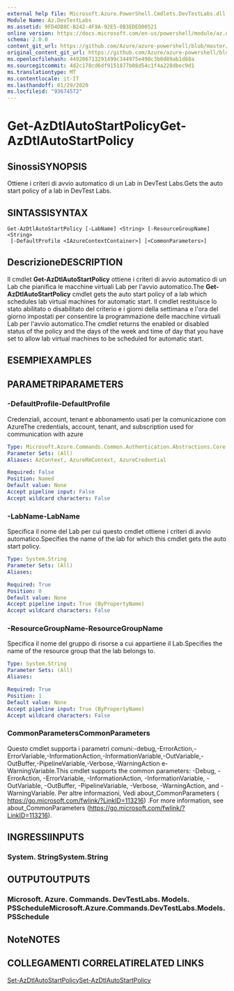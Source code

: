 ```yaml
---
external help file: Microsoft.Azure.PowerShell.Cmdlets.DevTestLabs.dll-Help.xml
Module Name: Az.DevTestLabs
ms.assetid: 9FD4DB8C-B242-4F9A-92E5-0B3EDED00521
online version: https://docs.microsoft.com/en-us/powershell/module/az.devtestlabs/get-azdtlautostartpolicy
schema: 2.0.0
content_git_url: https://github.com/Azure/azure-powershell/blob/master/src/DevTestLabs/DevTestLabs/help/Get-AzDtlAutoStartPolicy.md
original_content_git_url: https://github.com/Azure/azure-powershell/blob/master/src/DevTestLabs/DevTestLabs/help/Get-AzDtlAutoStartPolicy.md
ms.openlocfilehash: 449206713291499c344975e490c3b0d89ab1d88a
ms.sourcegitcommit: 4d2c178cd6df9151877b08d54c1f4a228dbec9d1
ms.translationtype: MT
ms.contentlocale: it-IT
ms.lasthandoff: 01/29/2020
ms.locfileid: "93674572"
---
```

# <span data-ttu-id="9eabd-101">Get-AzDtlAutoStartPolicy</span><span class="sxs-lookup"><span data-stu-id="9eabd-101">Get-AzDtlAutoStartPolicy</span></span>

## <span data-ttu-id="9eabd-102">Sinossi</span><span class="sxs-lookup"><span data-stu-id="9eabd-102">SYNOPSIS</span></span>
<span data-ttu-id="9eabd-103">Ottiene i criteri di avvio automatico di un Lab in DevTest Labs.</span><span class="sxs-lookup"><span data-stu-id="9eabd-103">Gets the auto start policy of a lab in DevTest Labs.</span></span>

## <span data-ttu-id="9eabd-104">SINTASSI</span><span class="sxs-lookup"><span data-stu-id="9eabd-104">SYNTAX</span></span>

```
Get-AzDtlAutoStartPolicy [-LabName] <String> [-ResourceGroupName] <String>
 [-DefaultProfile <IAzureContextContainer>] [<CommonParameters>]
```

## <span data-ttu-id="9eabd-105">Descrizione</span><span class="sxs-lookup"><span data-stu-id="9eabd-105">DESCRIPTION</span></span>
<span data-ttu-id="9eabd-106">Il cmdlet **Get-AzDtlAutoStartPolicy** ottiene i criteri di avvio automatico di un Lab che pianifica le macchine virtuali Lab per l'avvio automatico.</span><span class="sxs-lookup"><span data-stu-id="9eabd-106">The **Get-AzDtlAutoStartPolicy** cmdlet gets the auto start policy of a lab which schedules lab virtual machines for automatic start.</span></span>
<span data-ttu-id="9eabd-107">Il cmdlet restituisce lo stato abilitato o disabilitato del criterio e i giorni della settimana e l'ora del giorno impostati per consentire la programmazione delle macchine virtuali Lab per l'avvio automatico.</span><span class="sxs-lookup"><span data-stu-id="9eabd-107">The cmdlet returns the enabled or disabled status of the policy and the days of the week and time of day that you have set to allow lab virtual machines to be scheduled for automatic start.</span></span>

## <span data-ttu-id="9eabd-108">ESEMPI</span><span class="sxs-lookup"><span data-stu-id="9eabd-108">EXAMPLES</span></span>

## <span data-ttu-id="9eabd-109">PARAMETRI</span><span class="sxs-lookup"><span data-stu-id="9eabd-109">PARAMETERS</span></span>

### <span data-ttu-id="9eabd-110">-DefaultProfile</span><span class="sxs-lookup"><span data-stu-id="9eabd-110">-DefaultProfile</span></span>
<span data-ttu-id="9eabd-111">Credenziali, account, tenant e abbonamento usati per la comunicazione con Azure</span><span class="sxs-lookup"><span data-stu-id="9eabd-111">The credentials, account, tenant, and subscription used for communication with azure</span></span>

```yaml
Type: Microsoft.Azure.Commands.Common.Authentication.Abstractions.Core.IAzureContextContainer
Parameter Sets: (All)
Aliases: AzContext, AzureRmContext, AzureCredential

Required: False
Position: Named
Default value: None
Accept pipeline input: False
Accept wildcard characters: False
```

### <span data-ttu-id="9eabd-112">-LabName</span><span class="sxs-lookup"><span data-stu-id="9eabd-112">-LabName</span></span>
<span data-ttu-id="9eabd-113">Specifica il nome del Lab per cui questo cmdlet ottiene i criteri di avvio automatico.</span><span class="sxs-lookup"><span data-stu-id="9eabd-113">Specifies the name of the lab for which this cmdlet gets the auto start policy.</span></span>

```yaml
Type: System.String
Parameter Sets: (All)
Aliases:

Required: True
Position: 0
Default value: None
Accept pipeline input: True (ByPropertyName)
Accept wildcard characters: False
```

### <span data-ttu-id="9eabd-114">-ResourceGroupName</span><span class="sxs-lookup"><span data-stu-id="9eabd-114">-ResourceGroupName</span></span>
<span data-ttu-id="9eabd-115">Specifica il nome del gruppo di risorse a cui appartiene il Lab.</span><span class="sxs-lookup"><span data-stu-id="9eabd-115">Specifies the name of the resource group that the lab belongs to.</span></span>

```yaml
Type: System.String
Parameter Sets: (All)
Aliases:

Required: True
Position: 1
Default value: None
Accept pipeline input: True (ByPropertyName)
Accept wildcard characters: False
```

### <span data-ttu-id="9eabd-116">CommonParameters</span><span class="sxs-lookup"><span data-stu-id="9eabd-116">CommonParameters</span></span>
<span data-ttu-id="9eabd-117">Questo cmdlet supporta i parametri comuni:-debug,-ErrorAction,-ErrorVariable,-InformationAction,-InformationVariable,-OutVariable,-OutBuffer,-PipelineVariable,-Verbose,-WarningAction e-WarningVariable.</span><span class="sxs-lookup"><span data-stu-id="9eabd-117">This cmdlet supports the common parameters: -Debug, -ErrorAction, -ErrorVariable, -InformationAction, -InformationVariable, -OutVariable, -OutBuffer, -PipelineVariable, -Verbose, -WarningAction, and -WarningVariable.</span></span> <span data-ttu-id="9eabd-118">Per altre informazioni, Vedi about_CommonParameters ( https://go.microsoft.com/fwlink/?LinkID=113216) .</span><span class="sxs-lookup"><span data-stu-id="9eabd-118">For more information, see about_CommonParameters (https://go.microsoft.com/fwlink/?LinkID=113216).</span></span>

## <span data-ttu-id="9eabd-119">INGRESSI</span><span class="sxs-lookup"><span data-stu-id="9eabd-119">INPUTS</span></span>

### <span data-ttu-id="9eabd-120">System. String</span><span class="sxs-lookup"><span data-stu-id="9eabd-120">System.String</span></span>

## <span data-ttu-id="9eabd-121">OUTPUT</span><span class="sxs-lookup"><span data-stu-id="9eabd-121">OUTPUTS</span></span>

### <span data-ttu-id="9eabd-122">Microsoft. Azure. Commands. DevTestLabs. Models. PSSchedule</span><span class="sxs-lookup"><span data-stu-id="9eabd-122">Microsoft.Azure.Commands.DevTestLabs.Models.PSSchedule</span></span>

## <span data-ttu-id="9eabd-123">Note</span><span class="sxs-lookup"><span data-stu-id="9eabd-123">NOTES</span></span>

## <span data-ttu-id="9eabd-124">COLLEGAMENTI CORRELATI</span><span class="sxs-lookup"><span data-stu-id="9eabd-124">RELATED LINKS</span></span>

[<span data-ttu-id="9eabd-125">Set-AzDtlAutoStartPolicy</span><span class="sxs-lookup"><span data-stu-id="9eabd-125">Set-AzDtlAutoStartPolicy</span></span>](./Set-AzDtlAutoStartPolicy.md)


